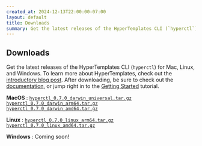 ```yaml
---
created_at: 2024-12-13T22:00:00-07:00
layout: default
title: Downloads
summary: Get the latest releases of the HyperTemplates CLI (`hyperctl`).
---
```


## Downloads

Get the latest releases of the HyperTemplates CLI (`hyperctl`) for Mac, Linux, and Windows.
To learn more about HyperTemplates, check out the [introductory blog post]. 
After downloading, be sure to check out the [documentation], or jump right in to the [Getting Started] tutorial.

**MacOS**
: <a href='/downloads/hyperctl_0.7.0_darwin_universal.tar.gz' download><code>hyperctl_0.7.0_darwin_universal.tar.gz</code></a>  
  <a href='/downloads/hyperctl_0.7.0_darwin_arm64.tar.gz' download><code>hyperctl_0.7.0_darwin_arm64.tar.gz</code></a>  
  <a href='/downloads/hyperctl_0.7.0_darwin_amd64.tar.gz' download><code>hyperctl_0.7.0_darwin_amd64.tar.gz</code></a>  

**Linux**
: <a href='/downloads/hyperctl_0.7.0_linux_arm64.tar.gz' download><code>hyperctl_0.7.0_linux_arm64.tar.gz</code></a>  
  <a href='/downloads/hyperctl_0.7.0_linux_amd64.tar.gz' download><code>hyperctl_0.7.0_linux_amd64.tar.gz</code></a>  

**Windows**
: Coming soon!

<!-- Links -->
[introductory blog post]: /blog/introducing-hypertemplates/
[documentation]: /docs/
[Getting Started]: /docs/tutorials/getting-started/
